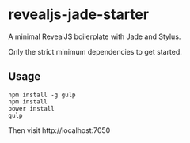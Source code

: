 # revealjs-jade-starter

A minimal RevealJS boilerplate with Jade and Stylus.

Only the strict minimum dependencies to get started.

## Usage

```
npm install -g gulp
npm install
bower install
gulp
```

Then visit http://localhost:7050
